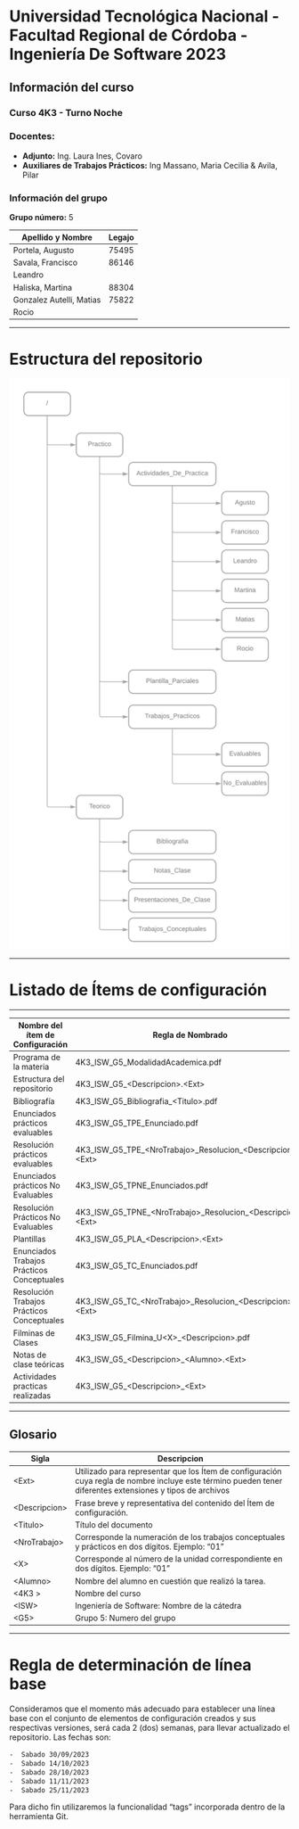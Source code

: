 # Universidad Tecnológica Nacional - Facultad Regional de Córdoba - Ingeniería De Software 2023

## Información del curso

### Curso 4K3 - Turno Noche

### Docentes:

- **Adjunto:** Ing. Laura Ines, Covaro
- **Auxiliares de Trabajos Prácticos:** Ing Massano, Maria Cecilia & Avila, Pilar

### Información del grupo

**Grupo número:** 5

| Apellido y Nombre         | Legajo    |
| ---                       | ---       |
| Portela, Augusto          | 75495     |
| Savala, Francisco         | 86146     |
| Leandro                   |           |
| Haliska, Martina          | 88304     |
| Gonzalez Autelli, Matias  | 75822     |
| Rocio                     |           |

---

# Estructura del repositorio

![estructura_repositorio.png](4K3_ISW_G5_EstructuraRepositorio.png)

---

# Listado de **Ítems de configuración**
 ---
|**Nombre del ítem de Configuración**      | **Regla de Nombrado**                                   |**Ubicación Física**|
| ---                                      | ---                                                     | ---|
|Programa de la materia                    |4K3_ISW_G5_ModalidadAcademica.pdf                        |/|
|Estructura del repositorio                |4K3_ISW_G5_\<Descripcion>.\<Ext>                          |/ |
|Bibliografía                              |4K3_ISW_G5_Bibliografia_\<Titulo>.pdf                     |/Teorico/Bibliografia/ |
|Enunciados prácticos evaluables           |4K3_ISW_G5_TPE_Enunciado.pdf                             |/Practico/Evaluable/ |
|Resolución prácticos evaluables           |4K3_ISW_G5_TPE_\<NroTrabajo>\_Resolucion_\<Descripcion>.\<Ext>            |/Practico/Evaluable/ |
|Enunciados prácticos No Evaluables        |4K3_ISW_G5_TPNE_Enunciados.pdf                           |/Practico/No_Evaluable/ |
|Resolución Prácticos No Evaluables        |4K3_ISW_G5_TPNE_\<NroTrabajo>\_Resolucion_\<Descripcion>.\<Ext>            |/Practico/No_Evaluable/ |
|Plantillas                                |4K3_ISW_G5_PLA_\<Descripcion>.\<Ext>                       |/Practico/Plantillas/ |
|Enunciados Trabajos Prácticos Conceptuales|4K3_ISW_G5_TC_Enunciados.pdf                             |/Teorico/Trabajos_Conceptuales/ |
|Resolución Trabajos Prácticos Conceptuales|4K3_ISW_G5_TC_\<NroTrabajo>\_Resolucion_\<Descripcion>.\<Ext>|/Teorico/Trabajos_Conceptuales/ |
|Filminas de Clases                        |4K3_ISW_G5_Filmina_U\<X>_\<Descripcion>.pdf                |/Teorico/Presentaciones_De_Clase/ |
|Notas de clase teóricas                   |4K3_ISW_G5_\<Descripcion>_\<Alumno>.\<Ext>                  |/Teorico/Notas_Clase/ |
|Actividades practicas realizadas          |4K3_ISW_G5_\<Descripcion>_\<Ext>                           |/Practico/Actividades_De_Practica/\<Alumno>/ |


---

## Glosario

|**Sigla**                                 | **Descripcion**                                  
| ---                                      | ---                                                    
|\<Ext>                                     |Utilizado para representar que los Ítem de configuración cuya regla de nombre incluye este término pueden tener diferentes extensiones y tipos de archivos  |                      
|\<Descripcion>                             |Frase breve y representativa del contenido del Ítem de configuración. |                           
| \<Titulo>                                 |Título del documento|                    
| \<NroTrabajo>                             |Corresponde la numeración de los trabajos conceptuales y prácticos en dos dígitos. Ejemplo: “01”|                          
| \<X>                                      |Corresponde al número de la unidad correspondiente en dos dígitos. Ejemplo: “01”|           
| \<Alumno>                                |Nombre del alumno en cuestión que realizó la tarea.|                        
| \<4K3 >                                     |Nombre del curso  |           
| \<ISW>                                      |Ingeniería de Software: Nombre de la cátedra|                     
| \<G5>                                       |Grupo 5: Numero del grupo |                            
                        

---

# **Regla de determinación de línea base**

Consideramos que el momento más adecuado para establecer una línea base con el conjunto de elementos de configuración creados y sus respectivas versiones, será cada 2 (dos) semanas, para llevar actualizado el repositorio. Las fechas son:

    -  Sabado 30/09/2023
    -  Sabado 14/10/2023
    -  Sabado 28/10/2023
    -  Sabado 11/11/2023
    -  Sabado 25/11/2023

Para dicho fin utilizaremos la funcionalidad “tags” incorporada dentro de la herramienta Git.